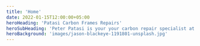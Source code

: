 ```yaml
---
title: 'Home'
date: 2022-01-15T12:00:00+05:00
heroHeading: 'Patasi Carbon Frames Repairs'
heroSubHeading: 'Peter Patasi is your your carbon repair specialist at an affordable price'
heroBackground: 'images/jason-blackeye-1191801-unsplash.jpg'
---
```

